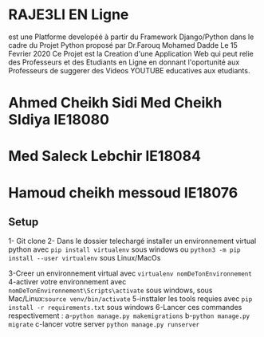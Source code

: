 # RAJE3LI EN Ligne
est une Platforme developéé à partir du Framework Django/Python dans le cadre du Projet Python proposé par 
Dr.Farouq Mohamed Dadde Le 15 Fevrier 2020
Ce Projet est la Creation d'une Application Web qui peut relie des Professeurs et des Etudiants en Ligne en donnant
l'oportunité aux Professeurs de suggerer des Videos YOUTUBE educatives aux etudiants.

# Ahmed Cheikh Sidi Med Cheikh SIdiya IE18080
# Med Saleck Lebchir 	IE18084
# Hamoud cheikh messoud  IE18076


## Setup
1- Git clone 
2- Dans le dossier telechargé installer un environnement virtual python avec `pip install virtualenv` sous windows ou 
`python3 -m pip install --user virtualenv` sous Linux/MacOs

3-Creer un environnement virtual avec `virtualenv nomDeTonEnvironnement`
4-activer votre environnement avec `nomDeTonEnvironnement\Scripts\activate` sous windows, sous Mac/Linux:```source venv/bin/activate```
5-insttaler les tools requies avec `pip install -r requirements.txt` sous windows
6-Lancer ces commandes respectivement :
	a-`python manage.py makemigrations`
	b-`python manage.py migrate`
	c-lancer votre server `python manage.py runserver`

